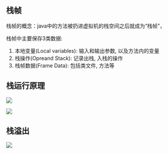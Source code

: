 ## 栈帧

栈帧的概念：java中的方法被扔进虚拟机的栈空间之后就成为“栈帧”，

栈帧中主要保存3类数据:

1. 本地变量(Local variables): 输入和输出参数, 以及方法内的变量
2. 栈操作(Opreand Stack): 记录出栈, 入栈的操作
3. 栈帧数据(Frame Data): 包括类文件, 方法等

## 栈运行原理

![](https://youpaiyun.zongqilive.cn/image/20200318141724.png)



![](https://youpaiyun.zongqilive.cn/image/20200318141856.png)



## 栈溢出

![](https://youpaiyun.zongqilive.cn/image/20200318141928.png)





























